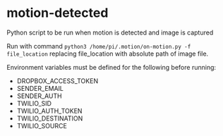 # motion-detected
Python script to be run when motion is detected and image is captured

Run with command `python3 /home/pi/.motion/on-motion.py -f file_location` replacing file_location with absolute path of image file.

Environment variables must be defined for the following before running:
- DROPBOX_ACCESS_TOKEN
- SENDER_EMAIL
- SENDER_AUTH
- TWILIO_SID
- TWILIO_AUTH_TOKEN
- TWILIO_DESTINATION
- TWILIO_SOURCE
